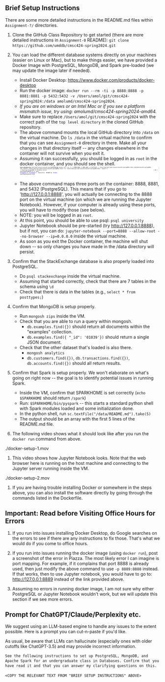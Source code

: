 ## Brief Setup Instructions 

There are some more detailed instructions in the README.md files within `Assignment-?/` directories.

1. Clone the GitHub Class Repository to get started (there are more detailed instructions in `Assignment-0` README):
`git clone https://github.com/umddb/cmsc424-spring2024.git`

1. You can load the different database systems directly on your machines (easier on Linux or Mac), but to make things easier, we have provided a Docker Image with
PostgreSQL, MongoDB, and Spark pre-loaded (we may update the image later if needed).
    - Install Docker Desktop: https://www.docker.com/products/docker-desktop
    - Run the docker image: `docker run --rm -ti -p 8888:8888 -p 8881:8881 -p 5432:5432 -v /Users/amol/git/cmsc424-spring2024:/data amolumd/cmsc424-spring2024`. 
    - *If you are on windows or an Intel Mac or if you see a platform mismatch issue, try using: amolumd/cmsc424-spring2024-amd64.*
    - Make sure to replace `/Users/amol/git/cmsc424-spring2024` with the correct path of the `top level directory` in the cloned GitHub repository. 
    - The above command mounts the local GitHub directory into `/data` on the virtual machine. Do `ls /data` in the virtual machine to confirm that you can see `Assignment-0` directory in there. Make all your changes in that directory itself -- any changes elsewhere in the container will not survive when you exit it.
    - Assuming it ran successfully, you should be logged in as `root` in the docker container, and you should see the shell.
    ![image](startup_vm.png)
    - The above command maps three ports on the container: 8888, 8881, and 5432 (PostgreSQL). This means that if you go to 'http://127.0.0.1:8888', you will
    actually be connecting to the 8888 port on the virtual machine (on which we are running the Jupyter Notebook). However, if your computer is already using these
    ports, you will have to modify those (see below). 
    - NOTE: you will be logged in as `root`.
    - At this point, you should be able to use psql: `psql university`
    - Jupyter Notebook should be pre-started (try http://127.0.0.1:8888), but if not, you can do: `jupyter-notebook --port=8888 --allow-root --no-browser --ip=0.0.0.0` inside the virtual machine.
    - As soon as you exit the Docker container, the machine will shut down -- so only changes you have made in the /data directory will persist.

1. Confirm that the StackExchange database is also properly loaded into PostgreSQL.
    - Do `psql stackexchange` inside the virtual machine.
    - Assuming that started correctly, check that there are 7 tables in the schema using `\d`
    - Check that there is data in the tables (e.g., `select * from posttypes;`)

1. Confirm that MongoDB is setup properly.
    - Run `mongosh zips` inside the VM.
    - Check that you are able to run a query within mongosh.
         - `db.examples.find({})` should return all documents within the "examples" collection.
         - `db.examples.find({ "_id": '01039'})` should return a single JSON document.
    - Check that the other dataset that's loaded is also there.
         - `mongosh analytics`
         - `db.customers.find({})`, `db.transactions.find({})`, `db.accounts.find({})` should all return results.

1. Confirm that Spark is setup properly. We won't elaborate on what's going on right now -- the goal is to identify potential issues in running Spark.
   - Inside the VM, confirm that SPARKHOME is set correctly (`echo $SPARKHOME` should return `/spark`)
   - Run: `$SPARKHOME/bin/pyspark` -- this starts a standard python shell with Spark modules loaded and some initialization done.
   - In the python shell, run `sc.textFile("/data/README.md").take(5)`
   - The output should be an array with the first 5 lines of the README.md file.

1. The following video shows what it should look like after you run the `docker run` command from above. 

./docker-setup-1.mov

1. This video shows how Jupyter Notebook looks. Note that the web browser here is running on the host machine and connecting to the Jupyter server running inside the VM.

./docker-setup-2.mov

1. If you are having trouble installing Docker or somewhere in the steps above, you can also install the software directly by going through the commands listed in
the Dockerfile.

## Important: Read before Visiting Office Hours for Errors

1. If you run into issues installing Docker Desktop, do Google searches on the errors to see if there are any instructions to fix those. That's what we would do if you
come to office hours. 

1. If you run into issues running the docker image (using `docker run`), post a screenshot of the error in Piazza. The most likely error I can imagine is port mapping.
For example, if it complains that port 8888 is already used, then just modify the above command to use `-p 8889:8888` instead. If that works, then to use Jupyter
notebook, you would have to go to: http://127.0.0.1:8889 instead of the link provided above.

1. Assuming no errors in running docker image, I am not sure why either PostgreSQL or Jupyter Notebook wouldn't work, but we will update this section if we see more
errors.

## Prompt for ChatGPT/Claude/Perplexity etc.

We suggest using an LLM-based engine to handle any issues to the extent possible. Here is a prompt you can cut-n-paste if you'd like.

As usual, be aware that LLMs can hallucinate (especially ones with older cutoffs like ChatGPT-3.5) and may provide incorrect information.

```
See the following instructions to set up PostgreSQL, MongoDB, and Apache Spark for an undergraduate class in Databases. Confirm that you have read it and that you can answer my clarifying questions on this.

<COPY THE RELEVANT TEXT FROM "BRIEF SETUP INSTRUCTIONS" ABOVE>

```
